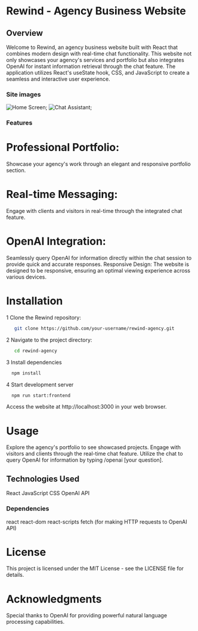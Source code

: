 # Rewind - Agency Business Website
## Overview
Welcome to Rewind, an agency business website built with React that combines modern design with real-time chat functionality. This website not only showcases your agency's services and portfolio but also integrates OpenAI for instant information retrieval through the chat feature. The application utilizes React's useState hook, CSS, and JavaScript to create a seamless and interactive user experience.

### Site images
![Home Screen]("app/src/components/Images/RewindMainPage.PNG");
![Chat Assistant]("app/src/components/Images/rewindAssistant.PNG");


### Features
# Professional Portfolio: 
Showcase your agency's work through an elegant and responsive portfolio section.
# Real-time Messaging: 
Engage with clients and visitors in real-time through the integrated chat feature.
# OpenAI Integration:
 Seamlessly query OpenAI for information directly within the chat session to provide quick and accurate responses.
Responsive Design: The website is designed to be responsive, ensuring an optimal viewing experience across various devices.

# Installation
1 Clone the Rewind repository:

``` bash
   git clone https://github.com/your-username/rewind-agency.git
```
2 Navigate to the project directory:
```bash
   cd rewind-agency

```
3 Install dependencies
   ```bash
     npm install
   ```
4 Start development server
   ```bash
     npm run start:frontend
   ```
   Access the website at http://localhost:3000 in your web browser.

# Usage
Explore the agency's portfolio to see showcased projects.
Engage with visitors and clients through the real-time chat feature.
Utilize the chat to query OpenAI for information by typing /openai [your question].

## Technologies Used
React
JavaScript
CSS
OpenAI API

### Dependencies
react
react-dom
react-scripts
fetch (for making HTTP requests to OpenAI API)

# License
This project is licensed under the MIT License - see the LICENSE file for details.

# Acknowledgments
Special thanks to OpenAI for providing powerful natural language processing capabilities.
